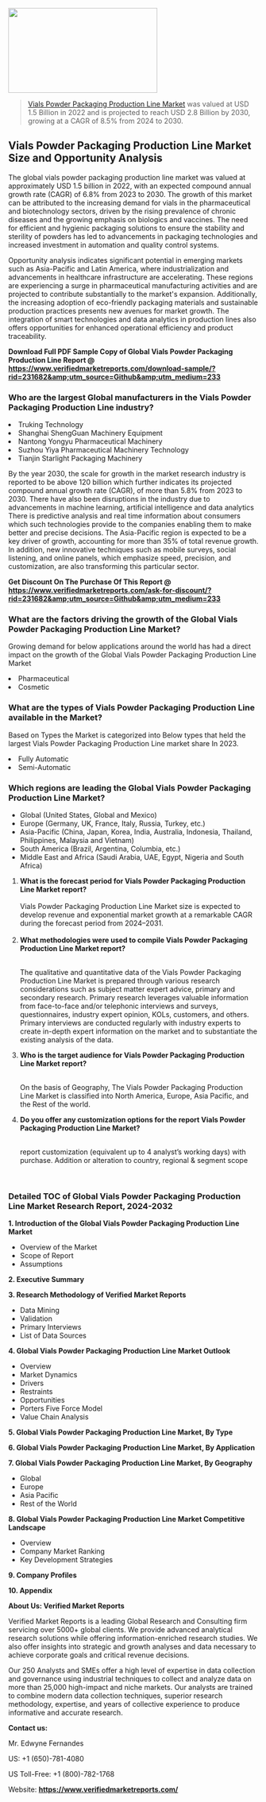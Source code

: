 <img src="https://ffe5etoiles.com/wp-content/uploads/2024/12/MST1-300x171.png" alt="" width="300" height="171" class="alignnone size-medium wp-image-20088" /><blockquote><p><p><a href="https://www.verifiedmarketreports.com/download-sample/?rid=231682&utm_source=Github&utm_medium=233" target="_blank">Vials Powder Packaging Production Line Market</a> was valued at USD 1.5 Billion in 2022 and is projected to reach USD 2.8 Billion by 2030, growing at a CAGR of 8.5% from 2024 to 2030.</p></blockquote><p><h2>Vials Powder Packaging Production Line Market Size and Opportunity Analysis</h2><p>The global vials powder packaging production line market was valued at approximately USD 1.5 billion in 2022, with an expected compound annual growth rate (CAGR) of 6.8% from 2023 to 2030. The growth of this market can be attributed to the increasing demand for vials in the pharmaceutical and biotechnology sectors, driven by the rising prevalence of chronic diseases and the growing emphasis on biologics and vaccines. The need for efficient and hygienic packaging solutions to ensure the stability and sterility of powders has led to advancements in packaging technologies and increased investment in automation and quality control systems.</p><p>Opportunity analysis indicates significant potential in emerging markets such as Asia-Pacific and Latin America, where industrialization and advancements in healthcare infrastructure are accelerating. These regions are experiencing a surge in pharmaceutical manufacturing activities and are projected to contribute substantially to the market's expansion. Additionally, the increasing adoption of eco-friendly packaging materials and sustainable production practices presents new avenues for market growth. The integration of smart technologies and data analytics in production lines also offers opportunities for enhanced operational efficiency and product traceability.</p></p><p class=""><strong>Download Full PDF Sample Copy of Global Vials Powder Packaging Production Line Report @ <a href="https://www.verifiedmarketreports.com/download-sample/?rid=231682&amp;utm_source=Github&amp;utm_medium=233" target="_blank">https://www.verifiedmarketreports.com/download-sample/?rid=231682&amp;utm_source=Github&amp;utm_medium=233</a></strong></p><h3 id="" class="">Who are the largest Global manufacturers in the Vials Powder Packaging Production Line industry?</h3><p><li>Truking Technology</li><li> Shanghai ShengGuan Machinery Equipment</li><li> Nantong Yongyu Pharmaceutical Machinery</li><li> Suzhou Yiya Pharmaceutical Machinery Technology</li><li> Tianjin Starlight Packaging Machinery</li></p><div class=""><div class="" dir="" data-message-author-role="" data-message-id="" data-message-model-slug=""><div class=""><div class=""><div class=""><div class="" dir="" data-message-author-role="" data-message-id="" data-message-model-slug=""><div class=""><div class=""><p>By the year 2030, the scale for growth in the market research industry is reported to be above 120 billion which further indicates its projected compound annual growth rate (CAGR), of more than 5.8% from 2023 to 2030. There have also been disruptions in the industry due to advancements in machine learning, artificial intelligence and data analytics There is predictive analysis and real time information about consumers which such technologies provide to the companies enabling them to make better and precise decisions. The Asia-Pacific region is expected to be a key driver of growth, accounting for more than 35% of total revenue growth. In addition, new innovative techniques such as mobile surveys, social listening, and online panels, which emphasize speed, precision, and customization, are also transforming this particular sector.</p><p><strong>Get Discount On The Purchase Of This Report @&nbsp; <a href="https://www.verifiedmarketreports.com/ask-for-discount/?rid=231682&amp;utm_source=Github&amp;utm_medium=233" target="_blank">https://www.verifiedmarketreports.com/ask-for-discount/?rid=231682&amp;utm_source=Github&amp;utm_medium=233</a></strong></p></div></div></div></div></div></div></div></div><h3 id="" class="">What are the factors driving the growth of the Global Vials Powder Packaging Production Line Market?</h3><p id="" class="">Growing demand for below applications around the world has had a direct impact on the growth of the Global Vials Powder Packaging Production Line Market</p><p id="" class=""><li>Pharmaceutical</li><li> Cosmetic</li></p><h3 id="" class="">What are the types of Vials Powder Packaging Production Line available in the Market?</h3><p id="" class="">Based on Types the Market is categorized into Below types that held the largest Vials Powder Packaging Production Line market share In 2023.</p><p id="" class=""><li>Fully Automatic</li><li> Semi-Automatic</li></p><h3 id="" class="">Which regions are leading the Global Vials Powder Packaging Production Line Market?</h3><ul><li>Global (United States, Global and Mexico)</li><li>Europe (Germany, UK, France, Italy, Russia, Turkey, etc.)</li><li>Asia-Pacific (China, Japan, Korea, India, Australia, Indonesia, Thailand, Philippines, Malaysia and Vietnam)</li><li>South America (Brazil, Argentina, Columbia, etc.)</li><li>Middle East and Africa (Saudi Arabia, UAE, Egypt, Nigeria and South Africa)</li></ul><p><ol><li><strong>What is the forecast period for Vials Powder Packaging Production Line Market report?<br /></strong><br /><span data-sheets-root="1" data-sheets-value="{&quot;1&quot;:2,&quot;2&quot;:&quot;XXXX size is expected to develop revenue and exponential market growth at a remarkable CAGR during the forecast period from 2024&ndash;2030.&quot;}" data-sheets-userformat="{&quot;2&quot;:12674,&quot;4&quot;:{&quot;1&quot;:2,&quot;2&quot;:16776960},&quot;10&quot;:2,&quot;11&quot;:0,&quot;15&quot;:&quot;Arial&quot;,&quot;16&quot;:12}">Vials Powder Packaging Production Line Market size is expected to develop revenue and exponential market growth at a remarkable CAGR during the forecast period from 2024&ndash;2031.</span><br /><br /></li><li><strong>What methodologies were used to compile Vials Powder Packaging Production Line Market report?<br /><br /></strong><p>The qualitative and quantitative data of the&nbsp;Vials Powder Packaging Production Line Market is prepared through various research considerations such as subject matter expert advice, primary and secondary research. Primary research leverages valuable information from face-to-face and/or telephonic interviews and surveys, questionnaires, industry expert opinion, KOLs, customers, and others. Primary interviews are conducted regularly with industry experts to create in-depth expert information on the market and to substantiate the existing analysis of the data.&nbsp;</p></li><li><strong>Who is the target audience for Vials Powder Packaging Production Line Market report?<br /><br /></strong><p>On the basis of Geography, The&nbsp;Vials Powder Packaging Production Line Market is classified into North America, Europe, Asia Pacific, and the Rest of the world.</p></li><li><strong>Do you offer any customization options for the report Vials Powder Packaging Production Line Market?<br /><br /></strong><p>report customization (equivalent up to 4 analyst&rsquo;s working days) with purchase. Addition or alteration to country, regional &amp; segment scope</p><p>&nbsp;</p></li></ol></p><h3 id="" class="">Detailed TOC of Global Vials Powder Packaging Production Line Market Research Report, 2024-2032</h3><p id="" class=""><strong>1. Introduction of the Global Vials Powder Packaging Production Line Market</strong></p><ul><li>Overview of the Market</li><li>Scope of Report</li><li>Assumptions</li></ul><p id="" class=""><strong>2. Executive Summary</strong></p><p id="" class=""><strong>3. Research Methodology of&nbsp;Verified Market Reports</strong></p><ul><li>Data Mining</li><li>Validation</li><li>Primary Interviews</li><li>List of Data Sources</li></ul><p id="" class=""><strong>4. Global Vials Powder Packaging Production Line Market Outlook</strong></p><ul><li>Overview</li><li>Market Dynamics</li><li>Drivers</li><li>Restraints</li><li>Opportunities</li><li>Porters Five Force Model</li><li>Value Chain Analysis</li></ul><p id="" class=""><strong>5. Global Vials Powder Packaging Production Line Market, By&nbsp;Type</strong></p><p id="" class=""><strong>6. Global Vials Powder Packaging Production Line Market, By Application</strong></p><p id="" class=""><strong>7. Global Vials Powder Packaging Production Line Market, By Geography</strong></p><ul><li>Global</li><li>Europe</li><li>Asia Pacific</li><li>Rest of the World</li></ul><p id="" class=""><strong>8. Global Vials Powder Packaging Production Line Market Competitive Landscape</strong></p><ul><li>Overview</li><li>Company Market Ranking</li><li>Key Development Strategies</li></ul><p id="" class=""><strong>9. Company Profiles</strong></p><p id="" class=""><strong>10. Appendix</strong></p><p id="" class=""><strong>About Us: Verified Market Reports</strong></p><p id="" class="">Verified Market Reports is a leading Global Research and Consulting firm servicing over 5000+ global clients. We provide advanced analytical research solutions while offering information-enriched research studies. We also offer insights into strategic and growth analyses and data necessary to achieve corporate goals and critical revenue decisions.</p><p id="" class="">Our 250 Analysts and SMEs offer a high level of expertise in data collection and governance using industrial techniques to collect and analyze data on more than 25,000 high-impact and niche markets. Our analysts are trained to combine modern data collection techniques, superior research methodology, expertise, and years of collective experience to produce informative and accurate research.</p><p id="" class=""><strong>Contact us:</strong></p><p id="" class="">Mr. Edwyne Fernandes</p><p id="" class="">US: +1 (650)-781-4080</p><p id="" class="">US Toll-Free: +1 (800)-782-1768</p><p id="" class="">Website: <a target="" data-test-app-aware-link=""><strong>https://www.verifiedmarketreports.com/</strong></a></p>
